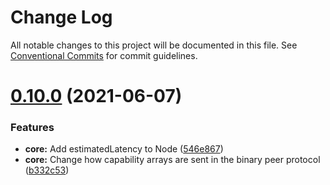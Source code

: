 # Change Log

All notable changes to this project will be documented in this file.
See [Conventional Commits](https://conventionalcommits.org) for commit guidelines.

# [0.10.0](https://github.com/aholstenson/ataraxia/tree/master/packages/core/compare/v0.9.1...v0.10.0) (2021-06-07)


### Features

* **core:** Add estimatedLatency to Node ([546e867](https://github.com/aholstenson/ataraxia/tree/master/packages/core/commit/546e8679ee18d8212e14d02e72ed5d63c8f1852f))
* **core:** Change how capability arrays are sent in the binary peer protocol ([b332c53](https://github.com/aholstenson/ataraxia/tree/master/packages/core/commit/b332c53fac4aa194baba6811e648622726eae7e2))
